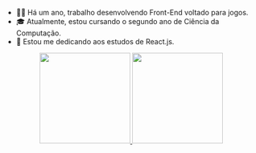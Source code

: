 
- 👨‍💻 Há um ano, trabalho desenvolvendo Front-End voltado para jogos.
- 🎓 Atualmente, estou cursando o segundo ano de Ciência da Computação.
- 🌱 Estou me dedicando aos estudos de React.js.

<div align="center">
  <a href="https://github.com/DavidSantos5992">
  <img height="180em" src="https://github-readme-stats.vercel.app/api/top-langs/?username=DavidSantos5992&layout=compact&langs_count=7&theme=highcontrast"/>
  <img height="180em" src="https://streak-stats.demolab.com?user=DavidSantos5992&theme=Javascript-dark&border_radius=7&locale=pt_BR&date_format=j%20M%5B%20Y%5D)">
</div>
  
